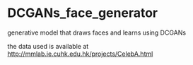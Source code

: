 # DCGANs_face_generator
generative model that draws faces and learns using DCGANs  

the data used is available at http://mmlab.ie.cuhk.edu.hk/projects/CelebA.html


